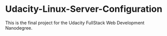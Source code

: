 # Udacity-Linux-Server-Configuration
This is the final project for the Udacity FullStack Web Development Nanodegree.
